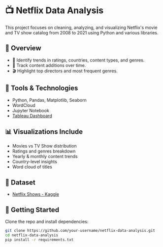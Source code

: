 # 📺 Netflix Data Analysis

This project focuses on cleaning, analyzing, and visualizing Netflix's movie and TV show catalog from 2008 to 2021 using Python and various libraries.

## 📌 Overview
- 🎯 Identify trends in ratings, countries, content types, and genres.
- 📅 Track content additions over time.
- 🎬 Highlight top directors and most frequent genres.

## 🔧 Tools & Technologies
- Python, Pandas, Matplotlib, Seaborn
- WordCloud
- Jupyter Notebook
- [Tableau Dashboard](https://public.tableau.com/app/profile/abdulrasaq.ariyo/viz/NetflixTVShowsMovies_16615029026580/NetflixDashboard)

## 📊 Visualizations Include
- Movies vs TV Show distribution
- Ratings and genres breakdown
- Yearly & monthly content trends
- Country-level insights
- Word cloud of titles

## 📁 Dataset
- [Netflix Shows - Kaggle](https://www.kaggle.com/datasets/shivamb/netflix-shows)

## 🚀 Getting Started
Clone the repo and install dependencies:

```bash
git clone https://github.com/your-username/netflix-data-analysis.git
cd netflix-data-analysis
pip install -r requirements.txt